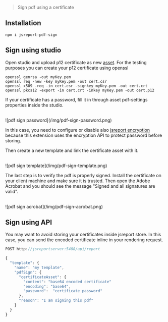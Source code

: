 
> Sign pdf using a certificate

## Installation

```
npm i jsreport-pdf-sign
```

## Sign using studio

Open studio and upload p12 certificate as new [asset](/learn/assets).
For the testing purposes you can create your p12 certificate using openssl

```
openssl genrsa -out myKey.pem
openssl req -new -key myKey.pem -out cert.csr
openssl x509 -req -in cert.csr -signkey myKey.pem -out cert.crt
openssl pkcs12 -export -in cert.crt -inkey myKey.pem -out cert.p12
```

If your certificate has a password, fill it in through asset pdf-settings properties inside the studio.

<br/>
![pdf sign password](/img/pdf-sign-password.png)
<br/>

In this case, you need to configure or disable also [jsreport  encryption](/learn/configuration#encryption-configuration) because this extension uses the encryption API to protect password before storing.

Then create a new template and link the certificate asset with it.

<br/>
![pdf sign template](/img/pdf-sign-template.png)
<br/>

The last step is to verify the pdf is properly signed. Install the certificate on your client machine and make sure it is trusted. Then open the Adobe Acrobat and you should see the message "Signed and all signatures are valid". 

<br/>
![pdf sign acrobat](/img/pdf-sign-acrobat.png)
<br/>

## Sign using API

You may want to avoid storing your certificates inside jsreport store. In this case, you can send the encoded certificate inline in your rendering request.

```js
POST http://jsreportserver:5488/api/report

{ 
  "template": {
    "name": "my template",
    "pdfSign": {
      "certificateAsset": {
        "content": "base64 encoded certificate"
        "encoding": "base64",
        "password":  "certificate password"
      },
      "reason": "I am signing this pdf"
    }
  }
}
```